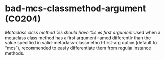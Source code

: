 # bad-mcs-classmethod-argument (C0204)

*Metaclass class method %s should have %s as first argument* Used when a
metaclass class method has a first argument named differently than the
value specified in valid-metaclass-classmethod-first-arg option (default
to “mcs”), recommended to easily differentiate them from regular
instance methods.

